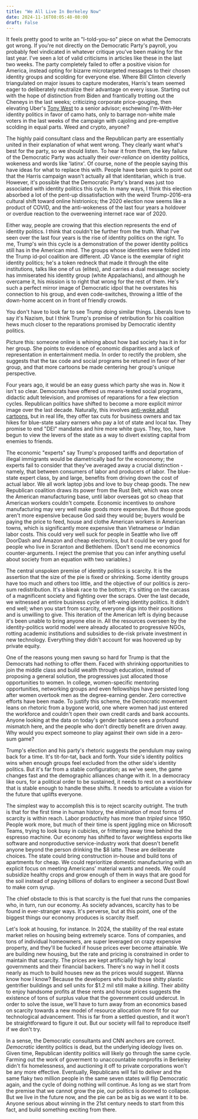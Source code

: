 ```yaml
---
title: "We All Live In Berkeley Now"
date: 2024-11-16T08:05:48-08:00
draft: False
---
```


It feels pretty good to write an "I-told-you-so" piece on what the Democrats got wrong. If you're not directly on the Democratic Party's payroll, you probably feel vindicated in whatever critique you've been making for the last year. I've seen a lot of valid criticisms in articles like these in the last two weeks. The party completely failed to offer a positive vision for America, instead opting for bizarre microtargeted messages to their chosen identity groups and scolding for everyone else. Where Bill Clinton cleverly triangulated on major issues to capture moderates, Harris's team seemed eager to deliberately neutralize their advantage on every issue. Starting out with the hope of distinction from Biden and frantically trotting out the Cheneys in the last weeks; criticizing corporate price-gouging, then elevating Uber's [Tony West](https://www.nytimes.com/2024/08/04/us/politics/kamala-harris-tony-west.html) to a senior advisor; eschewing I'm-With-Her identity politics in favor of camo hats, only to barrage non-white male voters in the last weeks of the campaign with cajoling and pre-emptive scolding in equal parts. Weed and crypto, anyone?

The highly paid consultant class and the Republican party are essentially united in their explanation of what went wrong. They clearly want what's best for the party, so we should listen. To hear it from them, the key failure of the Democratic Party was actually their *over-reliance* on identity politics, wokeness and words like 'latinx'. Of course, none of the people saying this have ideas for what to replace this with. People have been quick to point out that the Harris campaign wasn't actually all that identitarian, which is true. However, it's possible that the Democratic Party's brand was just too associated with identity politics this cycle. In many ways, I think this election absorbed a lot of the pent-up dissatisfaction with the weird Trump-2016-era cultural shift toward online histrionics; the 2020 election now seems like a product of COVID, and the anti-wokeness of the last four years a holdover or overdue reaction to the overweening internet race war of 2020. 

Either way, people are crowing that this election represents the end of identity politics. I think that couldn't be further from the truth. What I've seen over the last four years is the rise of identity politics on the right. To me, Trump's win this cycle is a demonstration of the power identity politics still has in the American mind. The groups whose identities were folded into the Trump id-pol coalition are different. JD Vance is the exemplar of right identity politics; he's a token redneck that made it through the elite institutions, talks like one of us (elites), and carries a dual message: society has immiserated his identity group (white Appalachians), and although he overcame it, his mission is to right that wrong for the rest of them. He's such a perfect mirror image of Democratic idpol that he overstates his connection to his group, and even code-switches, throwing a little of the down-home accent on in front of friendly crowds. 

You don't have to look far to see Trump doing similar things. Liberals love to say it's Nazism, but I think Trump's promise of retribution for his coalition hews much closer to the reparations promised by Democratic identity politics.

Picture this: someone online is whining about how bad society has it in for her group. She points to evidence of economic disparities and a lack of representation in entertainment media. In order to rectify the problem, she suggests that the tax code and social programs be retuned in favor of her group, and that more cartoons be made centering her group's unique perspective.

Four years ago, it would be an easy guess which party she was in. Now it isn't so clear. Democrats have offered us means-tested social programs, didactic adult television, and promises of reparations for a few election cycles. Republican politics have shifted to become a more explicit mirror image over the last decade. Naturally, this involves [anti-woke adult cartoons](https://en.wikipedia.org/wiki/Mr._Birchum), but in real life, they offer tax cuts for business owners and tax hikes for blue-state salary earners who pay a lot of state and local tax. They promise to end "DEI" mandates and hire more white guys. They, too, have begun to view the levers of the state as a way to divert existing capital from enemies to friends. 

The economic "experts" say Trump's proposed tariffs and deportation of illegal immigrants would be diametrically bad for the econonomy; the experts fail to consider that they've averaged away a crucial distinction - namely, that between consumers of labor and producers of labor. The blue-state expert class, by and large, benefits from driving down the cost of actual labor. We all work laptop jobs and love to buy cheap goods. The new Republican coalition draws its power from the Rust Belt, which was once the American manufacturing base, until labor overseas got so cheap that American workers couldn't compete. Economic incentives to onshore manufacturing may very well make goods more expensive. But those goods aren't more expensive because God said they would be; buyers would be paying the price to feed, house and clothe American workers in American towns, which is significantly more expensive than Vietnamese or Indian labor costs. This could very well suck for people in Seattle who live off DoorDash and Amazon and cheap electronics, but it could be very good for people who live in Scranton and Bethlehem. (Don't send me economics counter-arguments. I reject the premise that you can infer anything useful about society from an equation with two variables.)


The central unspoken premise of identity politics is scarcity. It is the assertion that the size of the pie is fixed or shrinking. Some identity groups have too much and others too little, and the objective of our politics is zero-sum redistribution. It's a bleak race to the bottom; it's sitting on the carcass of a magnificent society and fighting over the scraps. Over the last decade, we witnessed an entire business cycle of left-wing identity politics. It didn't end well; when you start from scarcity, everyone digs into their positions and is unwilling to give. This iteration of the American left is dying because it's been unable to bring anyone else in. All the resources overseen by the identity-politics world model were already allocated to progressive NGOs, rotting academic institutions and subsidies to de-risk private investment in new technology. Everything they didn't account for was hoovered up by private equity. 

One of the reasons young men swung so hard for Trump is that the Democrats had nothing to offer them. Faced with shrinking opportunities to join the middle class and build wealth through education, instead of proposing a general solution, the progressives just allocated those opportunities to women. In college, women-specific mentoring opportunities, networking groups and even fellowships have persisted long after women overtook men as the degree-earning gender. Zero corrective efforts have been made. To justify this scheme, the Democratic movement leans on rhetoric from a bygone world, one where women had just entered the workforce and couldn't open their own credit cards and bank accounts. Anyone looking at the data on today's gender balance sees a profound mismatch here, and the people who don't directly benefit are driven away. Why would you expect someone to play against their own side in a zero-sum game?

Trump's election and his party's rhetoric suggests the pendulum may swing back for a time. It's tit-for-tat, back and forth. Your side's identity politics wins when enough groups feel excluded from the other side's identity politics. But it's far from a stable configuration; as we've seen, the game changes fast and the demographic alliances change with it. In a democracy like ours, for a political order to be sustained, it needs to rest on a worldview that is stable enough to handle these shifts. It needs to articulate a vision for the future that uplifts everyone. 

The simplest way to accomplish this is to reject scarcity outright. The truth is that for the first time in human history, the elimination of most forms of scarcity is within reach. Labor productivity has more than *tripled* since 1950. People work more, but much of their time is spent jiggling mice on Microsoft Teams, trying to look busy in cubicles, or frittering away time behind the espresso machine. Our economy has shifted to favor weightless exports like software and nonproductive service-industry work that doesn't benefit anyone beyond the person drinking the $8 latte. These are deliberate choices. The state could bring construction in-house and build tons of apartments for cheap. We could reprioritize domestic manufacturing with an explicit focus on meeting Americans' material wants and needs. We could subsidize healthy crops and grow enough of them in ways that are good for the soil instead of paying billions of dollars to engineer a second Dust Bowl to make corn syrup. 

The chief obstacle to this is that scarcity is the fuel that runs the companies who, in turn, run our economy. As society advances, scarcity has to be found in ever-stranger ways. It's perverse, but at this point, one of the biggest things our economy produces is scarcity itself. 

Let's look at housing, for instance. In 2024, the stability of the real estate market relies on housing being extremely scarce. Tons of companies, and tons of individual homeowners, are super leveraged on crazy expensive property, and they'll be fucked if house prices ever become attainable.
We are building new housing, but the rate and pricing is constrained in order to maintain that scarcity. The prices are kept artificially high by local governments and their financial backers. There's no way in hell it costs nearly as much to build houses new as the prices would suggest. Wanna know how I know? Because the developers who build those shitty plastic gentrifier buildings and sell units for $1.2 mil still make a *killing*. Their ability to enjoy handsome profits at these rents and house prices suggests the existence of tons of surplus value that the government could undercut. In order to solve the issue, we'll have to turn away from an economics based on scarcity towards a new model of resource allocation more fit for our technological advancement. This is far from a settled question, and it won't be straightforward to figure it out. But our society will fail to reproduce itself if we don't try.

In a sense, the Democratic consultants and CNN anchors are correct. *Democratic* identity politics is dead, but the underlying ideology lives on. Given time, Republican identity politics will likely go through the same cycle. Farming out the work of goverment to unaccountable nonprofits in Berkeley didn't fix homelessness, and auctioning it off to private corporations won't be any more effective. Eventually, Republicans will fail to deliver and the same flaky two million people in the same seven states will flip Democratic again, and the cycle of doing nothing will continue. As long as we start from the premise that we cannot grow the pie, our politics is doomed to collapse. But we live in the future now, and the pie can be as big as we want it to be. Anyone serious about winning in the 21st century needs to start from this fact, and build something exciting from there. 
